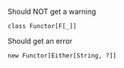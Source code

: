 Should NOT get a warning

```tut
class Functor[F[_]]
```

Should get an error

```tut:nofail
new Functor[Either[String, ?]]
```
